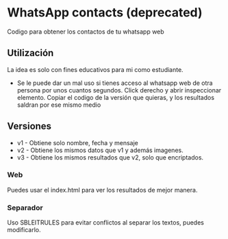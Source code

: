 # WhatsApp contacts (deprecated)
Codigo para obtener los contactos de tu whatsapp web
## Utilización
La idea es solo con fines educativos para mi como estudiante.
- Se le puede dar un mal uso si tienes acceso al whatsapp web de otra persona por unos cuantos segundos.
Click derecho y abrir inspeccionar elemento.
Copiar el codigo de la versión que quieras, y los resultados saldran por ese mismo medio

## Versiones
- v1 - Obtiene solo nombre, fecha y mensaje
- v2 - Obtiene los mismos datos que v1 y además imagenes.
- v3 - Obtiene los mismos resultados que v2, solo que encriptados.

### Web
Puedes usar el index.html para ver los resultados de mejor manera.
### Separador
Uso SBLEITRULES para evitar conflictos al separar los textos, puedes modificarlo.
